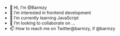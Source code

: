 - 👋 Hi, I’m @Barmzy
- 👀 I’m interested in frontend development
- 🌱 I’m currently learning JavaScript
- 💞️ I’m looking to collaborate on ...
- 📫 How to reach me on Twitter@barmzy, if @barmzy

<!---
Barmzy/Barmzy is a ✨ special ✨ repository because its `README.md` (this file) appears on your GitHub profile.
You can click the Preview link to take a look at your changes.
--->
